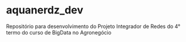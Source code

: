 # aquanerdz_dev
Repositório para desenvolvimento do Projeto Integrador de Redes do 4° termo do curso de BigData no Agronegócio
